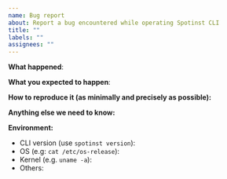 ```yaml
---
name: Bug report
about: Report a bug encountered while operating Spotinst CLI
title: ""
labels: ""
assignees: ""
---
```


<!-- Please use this template while reporting a bug and provide as much info as possible. Not doing so may result in your bug not being addressed in a timely manner. Thanks!

If the matter is security related, please disclose it privately via https://spotinst.io/security/
-->

**What happened**:

**What you expected to happen**:

**How to reproduce it (as minimally and precisely as possible):**

**Anything else we need to know:**

**Environment:**

- CLI version (use `spotinst version`):
- OS (e.g: `cat /etc/os-release`):
- Kernel (e.g. `uname -a`):
- Others:
